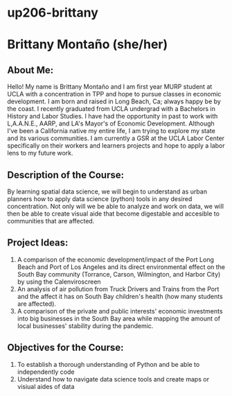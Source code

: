 # up206-brittany
# Brittany Montaño (she/her)
## About Me:
Hello! My name is Brittany Montaño and I am first year MURP student at UCLA with a concentration in TPP and hope to pursue classes in economic development. I am born and raised in Long Beach, Ca; always happy be by the coast. I recently graduated from UCLA undergrad with a Bachelors in History and Labor Studies. I have had the opportunity in past to work with L,A.A.N.E., AARP, and LA's Mayor's of Economic Development. Although I've been a California native my entire life, I am trying to explore my state and its various communities. I am currently a GSR at the UCLA Labor Center specifically on their workers and learners projects and hope to apply a labor lens to my future work.
## Description of the Course:
By learning spatial data science, we will begin to understand as urban planners how to apply data science (python) tools in any desired concentration. Not only will we be able to analyze and work on data, we will then be able to create visual aide that become digestable and accesible to communities that are affected. 
## Project Ideas:
1. A comparison of the economic development/impact of the Port Long Beach and Port of Los Angeles and its direct environmental effect on the South Bay community (Torrance, Carson, Wilmington, and Harbor City) by using the Calenviroscreen
2. An analysis of air pollution from Truck Drivers and Trains from the Port and the affect it has on South Bay children's health (how many students are affected).
3. A comparison of the private and public interests' economic investments into big businesses in the South Bay area while mapping the amount of local businesses' stability during the pandemic. 
## Objectives for the Course:
1. To establish a thorough understanding of Python and be able to independently code
2. Understand how to navigate data science tools and create maps or visiual aides of data
